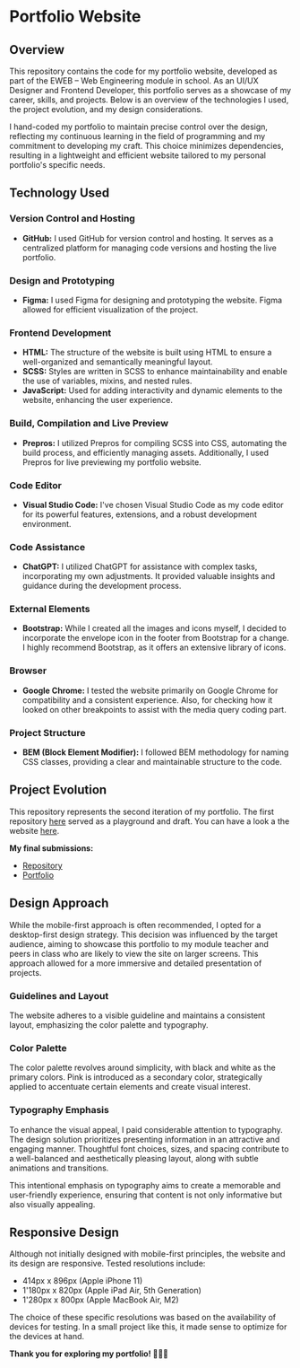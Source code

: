 # Portfolio Website

## Overview

This repository contains the code for my portfolio website, developed as part of the EWEB – Web Engineering module in school. As an UI/UX Designer and Frontend Developer, this portfolio serves as a showcase of my career, skills, and projects. Below is an overview of the technologies I used, the project evolution, and my design considerations. 

I hand-coded my portfolio to maintain precise control over the design, reflecting my continuous learning in the field of programming and my commitment to developing my craft. This choice minimizes dependencies, resulting in a lightweight and efficient website tailored to my personal portfolio's specific needs.

## Technology Used

### Version Control and Hosting
- **GitHub:** I used GitHub for version control and hosting. It serves as a centralized platform for managing code versions and hosting the live portfolio.

### Design and Prototyping
- **Figma:** I used Figma for designing and prototyping the website. Figma allowed for efficient visualization of the project.

### Frontend Development
- **HTML:** The structure of the website is built using HTML to ensure a well-organized and semantically meaningful layout.
- **SCSS:** Styles are written in SCSS to enhance maintainability and enable the use of variables, mixins, and nested rules.
- **JavaScript:** Used for adding interactivity and dynamic elements to the website, enhancing the user experience.

### Build, Compilation and Live Preview
- **Prepros:** I utilized Prepros for compiling SCSS into CSS, automating the build process, and efficiently managing assets. Additionally, I used Prepros for live previewing my portfolio website.

### Code Editor
- **Visual Studio Code:** I've chosen Visual Studio Code as my code editor for its powerful features, extensions, and a robust development environment.

### Code Assistance
- **ChatGPT:** I utilized ChatGPT for assistance with complex tasks, incorporating my own adjustments. It provided valuable insights and guidance during the development process.

### External Elements 
- **Bootstrap:** While I created all the images and icons myself, I decided to incorporate the envelope icon in the footer from Bootstrap for a change. I highly recommend Bootstrap, as it offers an extensive library of icons.

### Browser
- **Google Chrome:** I tested the website primarily on Google Chrome for compatibility and a consistent experience. Also, for checking how it looked on other breakpoints to assist with the media query coding part.

### Project Structure
- **BEM (Block Element Modifier):** I followed BEM methodology for naming CSS classes, providing a clear and maintainable structure to the code.

## Project Evolution

This repository represents the second iteration of my portfolio. The first repository [here](https://github.com/notaira/portfolio) served as a playground and draft. You can have a look a the website [here](https://notaira.github.io/portfolio/).

**My final submissions:**
- [Repository](https://github.com/notaira/portfolio-v2)
- [Portfolio](https://notaira.github.io/portfolio-v2/)

## Design Approach

While the mobile-first approach is often recommended, I opted for a desktop-first design strategy. This decision was influenced by the target audience, aiming to showcase this portfolio to my module teacher and peers in class who are likely to view the site on larger screens. This approach allowed for a more immersive and detailed presentation of projects.

### Guidelines and Layout 
The website adheres to a visible guideline and maintains a consistent layout, emphasizing the color palette and typography.

### Color Palette
The color palette revolves around simplicity, with black and white as the primary colors. Pink is introduced as a secondary color, strategically applied to accentuate certain elements and create visual interest.

### Typography Emphasis
To enhance the visual appeal, I paid considerable attention to typography. The design solution prioritizes presenting information in an attractive and engaging manner. Thoughtful font choices, sizes, and spacing contribute to a well-balanced and aesthetically pleasing layout, along with subtle animations and transitions.

This intentional emphasis on typography aims to create a memorable and user-friendly experience, ensuring that content is not only informative but also visually appealing.

## Responsive Design

Although not initially designed with mobile-first principles, the website and its design are responsive. Tested resolutions include:
- 414px x 896px (Apple iPhone 11)
- 1'180px x 820px (Apple iPad Air, 5th Generation)
- 1'280px x 800px (Apple MacBook Air, M2)

The choice of these specific resolutions was based on the availability of devices for testing. In a small project like this, it made sense to optimize for the devices at hand.

**Thank you for exploring my portfolio! 👩🏻‍💻**
